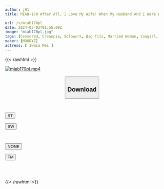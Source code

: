 ```yaml
---
author: j91
title: MIAB-170 After All, I Love My Wife! When My Husband And I Were Bored And Had Sex For The First Time In A While... Our Bodies Were So Compatible That We Kept Asking Each Other Until Morning! ! Princess Hikari

url: /v/miab170pl
date: 2024-05-03T01:55:00Z
image: "miab170pl.jpg"
tags: [Censored, Creampie, Solowork, Big Tits, Married Woman, Cowgirl, Kiss	]
maker: [MOODYZ]
actress: [ Iwasa Mei ]
---
```



{{< rawhtml >}}

<div class="video" data-videoid="96ZYJrD7KgIawve">
    <a href="javascript:;">
        <img src="/v/miab170pl/miab170pl.jpg" width="WIDTH" height="HEIGHT" alt="miab170pl.mp4" loading="lazy">
    </a>
</div>

<script type="text/javascript" src="https://j91.asia/asset/on-demand-st.js"></script>

<br>
  <link rel="stylesheet" href="https://j91.asia/asset/bs5.css">
  
  <center>
  <button class="btn btn-primary" type="button" data-bs-toggle="collapse" data-bs-target=".multi-collapse" aria-expanded="false" aria-controls="multiCollapseExample1 multiCollapseExample2"><h2>Download</h2></button></center>
</p>
<div class="row">
  <div class="col">
    <div class="collapse multi-collapse" id="multiCollapseExample1">
      <div class="card card-body">
	      	      <br>
<div class="buttons">  
<p><a href="https://streamtape.to/v/96ZYJrD7KgIawve" target="_blank"><button class="btn-hover color-3"><i class="fa fa-download"></i> ST</button></a></p>
<p><a href="https://asnwish.com/tp4nbouot25u" target="_blank"><button class="btn-hover color-2"><i class="fa fa-download"></i> SW</button></a></p></div>
    </div>
  </div>
</div>
  <div class="col">
    <div class="collapse multi-collapse" id="multiCollapseExample2">
      <div class="card card-body">
	      <br>
<div class="buttons">
<p><a href="javascript:;"><button class="btn-hover color-9"><i class="fa fa-download"></i> NONE</button></a></p>
<p><a href="https://filemoon.sx/d/5uoj7wg67hrh"><button class="btn-hover color-8"><i class="fa fa-download"></i> FM</button></a></p></div>
<br><br>
      </div>
    </div>
  </div>
</div>

{{< /rawhtml >}}